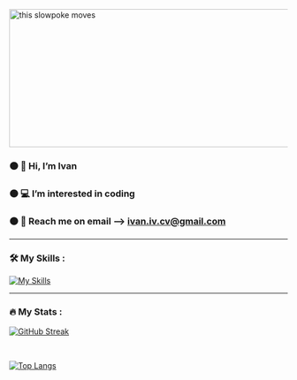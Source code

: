 

<img src="https://media.tenor.com/GVk4jB2u_i8AAAAd/coding.gif" alt="this slowpoke moves"  width="1200" height="250" alt="404 image"/>



### 🟠 👋 Hi, I’m Ivan
### 🟠 💻 I’m interested in coding 
### 🟠 📧 Reach me on email --> <a href="mailto:ivan.iv.cv@gmail.com">ivan.iv.cv@gmail.com</a>

<hr />

### :hammer_and_wrench: My Skills :

[![My Skills](https://skillicons.dev/icons?i=py,html,css,mysql,js,vscode)](https://skillicons.dev)

<hr />

### :fire: My Stats :

[![GitHub Streak](http://github-readme-streak-stats.herokuapp.com?user=1van101&layout=compact)](https://git.io/streak-stats)

<br />

[![Top Langs](https://github-readme-stats.vercel.app/api/top-langs/?username=1van101&langs_count=8)](https://github.com/anuraghazra/github-readme-stats)

